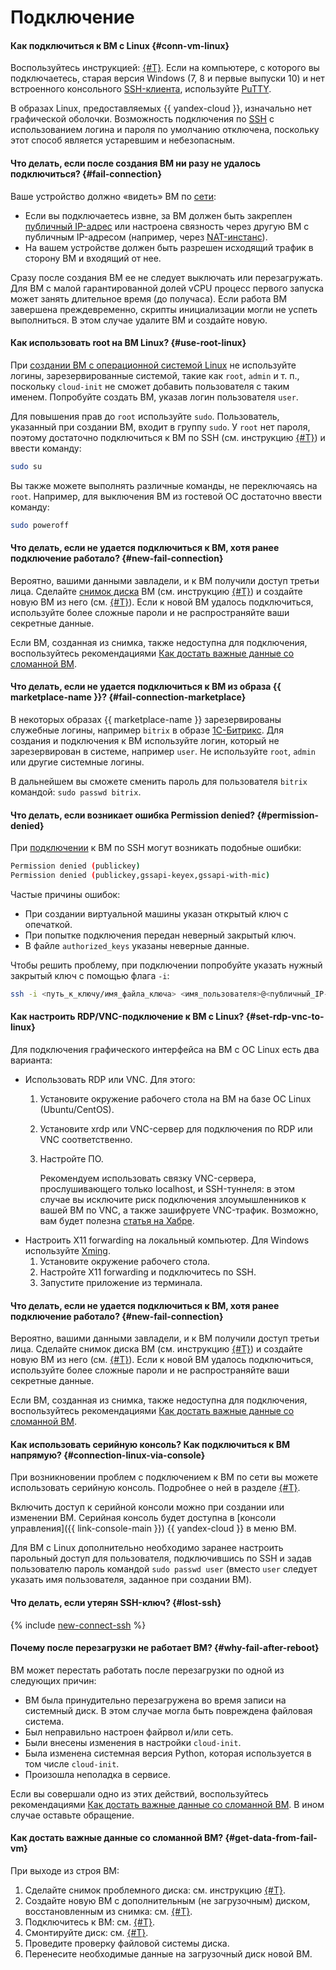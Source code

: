 # Подключение

#### Как подключиться к ВМ с Linux {#conn-vm-linux}

Воспользуйтесь инструкцией: [{#T}](../../compute/operations/vm-connect/ssh.md). Если на компьютере, с которого вы подключаетесь, старая версия Windows (7, 8 и первые выпуски 10) и нет встроенного консольного [SSH-клиента](../../glossary/ssh-keygen.md), используйте [PuTTY](https://www.putty.org/).

В образах Linux, предоставляемых {{ yandex-cloud }}, изначально нет графической оболочки. Возможность подключения по [SSH](../../glossary/ssh-keygen.md) с использованием логина и пароля по умолчанию отключена, поскольку этот способ является устаревшим и небезопасным.

#### Что делать, если после создания ВМ ни разу не удалось подключиться? {#fail-connection}

Ваше устройство должно «видеть» ВМ по [сети](../../vpc/concepts/network.md#network):
* Если вы подключаетесь извне, за ВМ должен быть закреплен [публичный IP-адрес](../../vpc/concepts/address.md#public-addresses) или настроена связность через другую ВМ с публичным IP-адресом (например, через [NAT-инстанс](../../tutorials/routing/nat-instance/index.md)).
* На вашем устройстве должен быть разрешен исходящий трафик в сторону ВМ и входящий от нее.

Сразу после создания ВМ ее не следует выключать или перезагружать. Для ВМ с малой гарантированной долей vCPU процесс первого запуска может занять длительное время (до получаса). Если работа ВМ завершена преждевременно, скрипты инициализации могли не успеть выполниться. В этом случае удалите ВМ и создайте новую.

#### Как использовать root на ВМ Linux? {#use-root-linux}

При [создании ВМ с операционной системой Linux](../../compute/operations/vm-create/create-linux-vm.md) не используйте логины, зарезервированные системой, такие как `root`, `admin` и т. п., поскольку `cloud-init` не сможет добавить пользователя с таким именем. Попробуйте создать ВМ, указав логин пользователя `user`.

Для повышения прав до `root` используйте `sudo`. Пользователь, указанный при создании ВМ, входит в группу `sudo`. У `root` нет пароля, поэтому достаточно подключиться к ВМ по SSH (см. инструкцию [{#T}](../../compute/operations/vm-connect/ssh.md)) и ввести команду:

```bash
sudo su
```

Вы также можете выполнять различные команды, не переключаясь на `root`. Например, для выключения ВМ из гостевой ОС достаточно ввести команду:

```bash
sudo poweroff
```

#### Что делать, если не удается подключиться к ВМ, хотя ранее подключение работало? {#new-fail-connection}

Вероятно, вашими данными завладели, и к ВМ получили доступ третьи лица. Сделайте [снимок диска](../../compute/concepts/snapshot.md) ВМ (см. инструкцию [{#T}](../../compute/operations/disk-control/create-snapshot.md)) и создайте новую ВМ из него (см. [{#T}](../../compute/operations/vm-create/create-from-snapshots.md)). Если к новой ВМ удалось подключиться, используйте более сложные пароли и не распространяйте ваши секретные данные.

Если ВМ, созданная из снимка, также недоступна для подключения, воспользуйтесь рекомендациями [Как достать важные данные со сломанной ВМ](#get-data-from-fail-vm).

#### Что делать, если не удается подключиться к ВМ из образа {{ marketplace-name }}? {#fail-connection-marketplace}

В некоторых образах {{ marketplace-name }} зарезервированы служебные логины, например `bitrix` в образе [1С-Битрикс](/marketplace/products/yc/bitrix-1c-centos-7). Для создания и подключения к ВМ используйте логин, который не зарезервирован в системе, например `user`. Не используйте `root`, `admin` или другие системные логины.

В дальнейшем вы сможете сменить пароль для пользователя `bitrix` командой: `sudo passwd bitrix`.

#### Что делать, если возникает ошибка Permission denied? {#permission-denied}

При [подключении](../../compute/operations/vm-connect/ssh.md#vm-connect) к ВМ по SSH могут возникать подобные ошибки:

```bash
Permission denied (publickey)
Permission denied (publickey,gssapi-keyex,gssapi-with-mic)
```

Частые причины ошибок:

* При создании виртуальной машины указан открытый ключ с опечаткой.
* При попытке подключения передан неверный закрытый ключ.
* В файле `authorized_keys` указаны неверные данные.

Чтобы решить проблему, при подключении попробуйте указать нужный закрытый ключ с помощью флага `-i`:

  ```bash
  ssh -i <путь_к_ключу/имя_файла_ключа> <имя_пользователя>@<публичный_IP-адрес_ВМ>
  ```

#### Как настроить RDP/VNC-подключение к ВМ с Linux? {#set-rdp-vnc-to-linux}

Для подключения графического интерфейса на ВМ с ОС Linux есть два варианта:
* Использовать RDP или VNC. Для этого:
  1. Установите окружение рабочего стола на ВМ на базе ОС Linux (Ubuntu/CentOS).
  1. Установите xrdp или VNC-сервер для подключения по RDP или VNC соответственно.
  1. Настройте ПО.

     Рекомендуем использовать связку VNC-сервера, прослушивающего только localhost, и SSH-туннеля: в этом случае вы исключите риск подключения злоумышленников к вашей ВМ по VNC, а также зашифруете VNC-трафик. Возможно, вам будет полезна [статья на Хабре](https://habr.com/ru/company/ua-hosting/blog/273201/).
* Настроить X11 forwarding на локальный компьютер. Для Windows используйте [Xming](https://sourceforge.net/projects/xming/).
  1. Установите окружение рабочего стола.
  1. Настройте X11 forwarding и подключитесь по SSH.
  1. Запустите приложение из терминала.

#### Что делать, если не удается подключиться к ВМ, хотя ранее подключение работало? {#new-fail-connection}

Вероятно, вашими данными завладели, и к ВМ получили доступ третьи лица. Сделайте снимок диска ВМ (см. инструкцию [{#T}](../../compute/operations/disk-control/create-snapshot.md)) и создайте новую ВМ из него (см. [{#T}](../../compute/operations/vm-create/create-from-snapshots.md)). Если к новой ВМ удалось подключиться, используйте более сложные пароли и не распространяйте ваши секретные данные.

Если ВМ, созданная из снимка, также недоступна для подключения, воспользуйтесь рекомендациями [Как достать важные данные со сломанной ВМ](#get-data-from-fail-vm).

#### Как использовать серийную консоль? Как подключиться к ВМ напрямую? {#connection-linux-via-console}

При возникновении проблем с подключением к ВМ по сети вы можете использовать серийную консоль. Подробнее о ней в разделе [{#T}](../../compute/operations/serial-console/index.md).

Включить доступ к серийной консоли можно при создании или изменении ВМ. Серийная консоль будет доступна в [консоли управления]({{ link-console-main }}) {{ yandex-cloud }} в меню ВМ.

Для ВМ с Linux дополнительно необходимо заранее настроить парольный доступ для пользователя, подключившись по SSH и задав пользователю пароль командой `sudo passwd user` (вместо `user` следует указать имя пользователя, заданное при создании ВМ).

#### Что делать, если утерян SSH-ключ? {#lost-ssh}

{% include [new-connect-ssh](new-connect-ssh.md) %}

#### Почему после перезагрузки не работает ВМ? {#why-fail-after-reboot}

ВМ может перестать работать после перезагрузки по одной из следующих причин:
* ВМ была принудительно перезагружена во время записи на системный диск. В этом случае могла быть повреждена файловая система.
* Был неправильно настроен файрвол и/или сеть.
* Были внесены изменения в настройки `cloud-init`.
* Была изменена системная версия Python, которая используется в том числе `cloud-init`.
* Произошла неполадка в сервисе.

Если вы совершали одно из этих действий, воспользуйтесь рекомендациями [Как достать важные данные со сломанной ВМ](#get-data-from-fail-vm). В ином случае оставьте обращение.

#### Как достать важные данные со сломанной ВМ? {#get-data-from-fail-vm}

При выходе из строя ВМ:
1. Сделайте снимок проблемного диска: см. инструкцию [{#T}](../../compute/operations/disk-control/create-snapshot.md).
1. Создайте новую ВМ с дополнительным (не загрузочным) диском, восстановленным из снимка: см. [{#T}](../../compute/operations/vm-create/create-from-snapshots.md).
1. Подключитесь к ВМ: см. [{#T}](../../compute/operations/index.md#vm-use).
1. Смонтируйте диск: см. [{#T}](../../compute/operations/vm-control/vm-attach-disk.md#mount-disk-and-fix-uuid).
1. Проведите проверку файловой системы диска.
1. Перенесите необходимые данные на загрузочный диск новой ВМ.